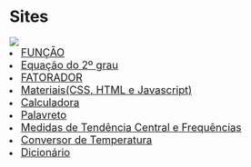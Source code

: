 # Sites 

<img src="https://lnkamaki.github.io/Projects/projects/favicon.ico">
<u type= "circle">

<li><a href= "https://lnkamaki.github.io/Projects/projects/funcao.html"><span style=" font-weight: normal; font-size: 1.3em;">FUNÇÃO</span></a></li> 
<li><a href= "https://lnkamaki.github.io/Projects/projects/equacao2grau.html"><span style=" font-weight: normal; font-size: 1.3em;">Equação do 2º grau</span></a></li> 
<li><a href= "https://lnkamaki.github.io/Projects/projects/fatorador.html"><span style=" font-weight: normal; font-size: 1.3em;">FATORADOR</span></a></li> 
 <li><a href= "https://lnkamaki.github.io/Projects/projects/material-js.html"><span style=" font-weight: normal; font-size: 1.3em;">Materiais(CSS, HTML e Javascript)</span></a></li> 
<li><a href= "https://lnkamaki.github.io/Projects/projects/calculadora.html"><span style=" font-weight: normal; font-size: 1.3em;">Calculadora</span></a></li>
<li><a href= "https://lnkamaki.github.io/Projects/projects/palavreto.html"><span style=" font-weight: normal; font-size: 1.3em;">Palavreto</span></a></li> 
 <li><a href= "https://lnkamaki.github.io/Projects/projects/mamemo.html"><span style=" font-weight: normal; font-size: 1.3em;">Medidas de Tendência Central e Frequências</span></a> </li>
 <li><a href= "https://lnkamaki.github.io/Projects/projects/conversor-temperatura.html"><span style=" font-weight: normal; font-size: 1.3em;">Conversor de Temperatura</span></a></li> 
 <li><a href= "https://lnkamaki.github.io/Projects/projects/dicionario.html"><span style=" font-weight: normal; font-size: 1.3em;">Dicionário</span></a></li>   



<!--
Don't play with a donut. Seriously.
It's a good idea to destroy food off the floor.
Don't talk to your car.
Never sit on chores.
Just love chores.
Don't forget to make a wall.
A mysterious person will throw something at your pumpkin. It will bring you much joy.
Don't forget to eat the floor. Seriously.
Your mom will steal someone else's hair. This will ruin your life.
Your neighbor will steal someone else's pumpkin. Enjoy it.
A random person will learn about your hopeless career. It wil bring you much joy.
A random person will grab your ugly cat. Be prepared.
Your mom will steal your hair.
Your grandma seeks to learn about someone else's pumpkin. Watch out.
Your grandma has to steal your bacon. It will be over soon.
Your best friend seeks to steal your pants. It will be awesome.
You should sit on an instrument.
Don't forget to steal chores.
A misterious person seeks to eat someone else's pants. Beware.
-->
